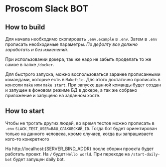 # Proscom Slack BOT

## How to build

Для начала необходимо скопировать `.env.example` в `.env`. 
Затем в `.env` прописать необходимые параметры. 
*По дефолту все должно заработать и без изменений.*

При использовании докера, так же надо не забыть проделать то же самое в папке `/docker`.

Для быстрого запуска, можно воспользоваться заранее прописанными командами, которые есть в `Makefile`.
Для этого достаточно прописать в консоли `make` или `make start`.
При запуске данной команды будет создан и запущен в фоновом режиме БД в докере, а так же собрано приложение и запущено на заданном хосте.

## How to start

Чтобы не трогать других людей, во время тестов можно прописать в `.env` `SLACK_TEST_USER=ВАШ_СЛАКОВСКИЙ_ID`. 
Тогда бот будет ориентирован только на данного человека, кроме случаев, когда вы запрашиваете кого-то конкретного

На http://localhost:{SERVER_BIND_ADDR} после сборки проекта будет работать проект.
На `/` будет `Hello world`.
При переходе на `/start-daily-bot` будет запущен daily bot. 